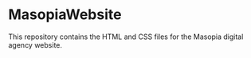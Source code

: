 # MasopiaWebsite
This repository contains the HTML and CSS files for the Masopia digital agency website.
